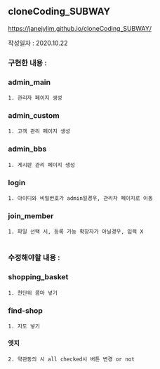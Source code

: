 ## cloneCoding_SUBWAY

https://janejylim.github.io/cloneCoding_SUBWAY/

작성일자 : 2020.10.22

### 구현한 내용 :

### admin_main
    1. 관리자 페이지 생성
### admin_custom
    1. 고객 관리 페이지 생성
### admin_bbs
    1. 게시판 관리 페이지 생성

### login
    1. 아이디와 비밀번호가 admin일경우, 관리자 페이지로 이동

### join_member
    1. 파일 선택 시, 등록 가능 확장자가 아닐경우, 입력 X

# 


### 수정해야할 내용 :

### shopping_basket
    1. 천단위 콤마 넣기

### find-shop 
    1. 지도 넣기

#### 엣지 
    
    2. 약관동의 시 all checked시 버튼 변경 or not
    

